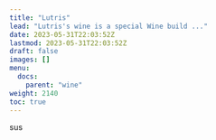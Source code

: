 ```yaml
---
title: "Lutris"
lead: "Lutris's wine is a special Wine build ..."
date: 2023-05-31T22:03:52Z
lastmod: 2023-05-31T22:03:52Z
draft: false
images: []
menu:
  docs:
    parent: "wine"
weight: 2140
toc: true
---
```


sus
